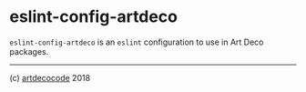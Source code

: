# eslint-config-artdeco

`eslint-config-artdeco` is an `eslint` configuration to use in Art Deco packages.

---

(c) [artdecocode][1] 2018

[1]: https://artdeco.bz
